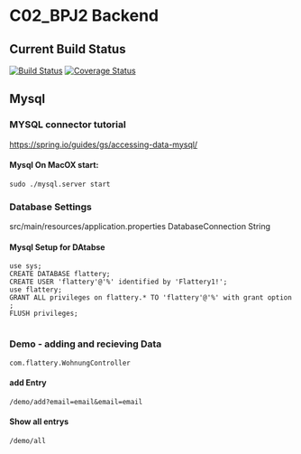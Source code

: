# C02_BPJ2 Backend


## Current Build Status
[![Build Status](https://travis-ci.com/cwerner1/C02_BPJ2_Backend.svg?token=hXztLjB3o9gWgo5eS6xV&branch=master)](https://travis-ci.com/cwerner1/C02_BPJ2_Backend)
[![Coverage Status](https://coveralls.io/repos/github/cwerner1/C02_BPJ2_Backend/badge.svg)](https://coveralls.io/github/cwerner1/C02_BPJ2_Backend)

## Mysql

###  MYSQL connector tutorial
https://spring.io/guides/gs/accessing-data-mysql/


#### Mysql On MacOX start:
```cd /usr/local/mysql/support-files
sudo ./mysql.server start
```


### Database Settings

src/main/resources/application.properties
DatabaseConnection String 

#### Mysql Setup for DAtabse
```
use sys;
CREATE DATABASE flattery;
CREATE USER 'flattery'@'%' identified by 'Flattery1!';
use flattery;
GRANT ALL privileges on flattery.* TO 'flattery'@'%' with grant option ; 
FLUSH privileges;


```

### Demo - adding and recieving Data
```com.flattery.WohnungController ```

#### add Entry
```/demo/add?email=email&email=email```

#### Show all entrys 
```/demo/all```